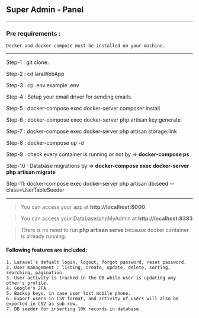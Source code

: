 ## Super Admin - Panel

----

### Pre requirements : 
    Docker and docker-compose must be installed on your machine. 

----

Step-1 : git clone.

Step-2 : cd laraWebApp

Step-3 : cp .env.example .env

Step-4 : Setup your email driver for sending emails. 

Step-5 : docker-compose exec docker-server composer install

Step-6 : docker-compose exec docker-server php artisan key:generate

Step-7 : docker-compose exec docker-server php artisan storage:link

Step-8 : docker-compose up -d

Step-9 : check every container is running or not by => **docker-compose ps**

Step-10 : Database migrations by => **docker-compose exec docker-server php artisan migrate**

Step-11: docker-compose exec docker-server php artisan db:seed --class=UserTableSeeder 

----

> You can access your app at **http://localhost:8000**

> You can access your Database/phpMyAdmin at **http://localhost:8383**
 
> There is no need to run **php artisan serve** because docker container is already running. 

    
#### Following features are included:  
   
    1. Laravel's defualt login, logout, forgot password, reset password.
    2. User management : listing, create, update, delete, sorting, searching, pagination.
    3. User activity is tracked in the DB while user is updating any other's profile. 
    4. Google's 2FA
    5. Backup keys, in case user lost mobile phone.  
    6. Export users in CSV format, and activity of users will also be exported in CSV as sub-row.
    7. DB seeder for inserting 10K records in database.  
     

